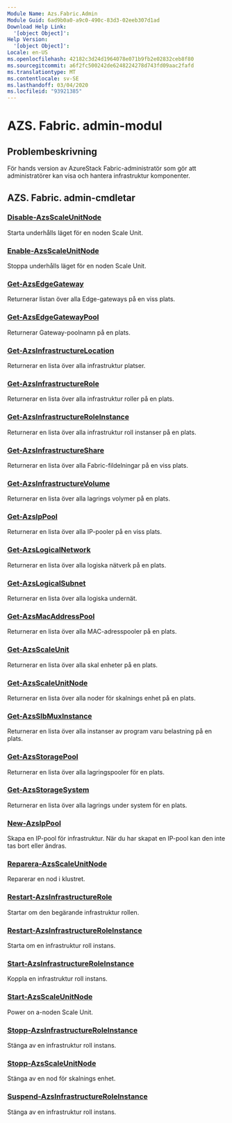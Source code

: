```yaml
---
Module Name: Azs.Fabric.Admin
Module Guid: 6ad9b0a0-a9c0-490c-83d3-02eeb307d1ad
Download Help Link:
  '[object Object]': 
Help Version:
  '[object Object]': 
Locale: en-US
ms.openlocfilehash: 42182c3d24d1964078e071b9fb2e02832ceb8f80
ms.sourcegitcommit: a6f2fc500242de6248224278d743fd09aac2fafd
ms.translationtype: MT
ms.contentlocale: sv-SE
ms.lasthandoff: 03/04/2020
ms.locfileid: "93921385"
---
```

# AZS. Fabric. admin-modul
## Problembeskrivning
För hands version av AzureStack Fabric-administratör som gör att administratörer kan visa och hantera infrastruktur komponenter.  
## AZS. Fabric. admin-cmdletar
### [Disable-AzsScaleUnitNode](Disable-AzsScaleUnitNode.md)
Starta underhålls läget för en noden Scale Unit.

### [Enable-AzsScaleUnitNode](Enable-AzsScaleUnitNode.md)
Stoppa underhålls läget för en noden Scale Unit.

### [Get-AzsEdgeGateway](Get-AzsEdgeGateway.md)
Returnerar listan över alla Edge-gateways på en viss plats.

### [Get-AzsEdgeGatewayPool](Get-AzsEdgeGatewayPool.md)
Returnerar Gateway-poolnamn på en plats.

### [Get-AzsInfrastructureLocation](Get-AzsInfrastructureLocation.md)
Returnerar en lista över alla infrastruktur platser.

### [Get-AzsInfrastructureRole](Get-AzsInfrastructureRole.md)
Returnerar en lista över alla infrastruktur roller på en plats.

### [Get-AzsInfrastructureRoleInstance](Get-AzsInfrastructureRoleInstance.md)
Returnerar en lista över alla infrastruktur roll instanser på en plats.

### [Get-AzsInfrastructureShare](Get-AzsInfrastructureShare.md)
Returnerar en lista över alla Fabric-fildelningar på en viss plats.

### [Get-AzsInfrastructureVolume](Get-AzsInfrastructureVolume.md)
Returnerar en lista över alla lagrings volymer på en plats.

### [Get-AzsIpPool](Get-AzsIpPool.md)
Returnerar en lista över alla IP-pooler på en viss plats.

### [Get-AzsLogicalNetwork](Get-AzsLogicalNetwork.md)
Returnerar en lista över alla logiska nätverk på en plats.

### [Get-AzsLogicalSubnet](Get-AzsLogicalSubnet.md)
Returnerar en lista över alla logiska undernät.

### [Get-AzsMacAddressPool](Get-AzsMacAddressPool.md)
Returnerar en lista över alla MAC-adresspooler på en plats.

### [Get-AzsScaleUnit](Get-AzsScaleUnit.md)
Returnerar en lista över alla skal enheter på en plats.

### [Get-AzsScaleUnitNode](Get-AzsScaleUnitNode.md)
Returnerar en lista över alla noder för skalnings enhet på en plats.

### [Get-AzsSlbMuxInstance](Get-AzsSlbMuxInstance.md)
Returnerar en lista över alla instanser av program varu belastning på en plats.

### [Get-AzsStoragePool](Get-AzsStoragePool.md)
Returnerar en lista över alla lagringspooler för en plats.

### [Get-AzsStorageSystem](Get-AzsStorageSystem.md)
Returnerar en lista över alla lagrings under system för en plats.

### [New-AzsIpPool](New-AzsIpPool.md)
Skapa en IP-pool för infrastruktur. När du har skapat en IP-pool kan den inte tas bort eller ändras.

### [Reparera-AzsScaleUnitNode](Repair-AzsScaleUnitNode.md)
Reparerar en nod i klustret.

### [Restart-AzsInfrastructureRole](Restart-AzsInfrastructureRole.md)
Startar om den begärande infrastruktur rollen.

### [Restart-AzsInfrastructureRoleInstance](Restart-AzsInfrastructureRoleInstance.md)
Starta om en infrastruktur roll instans.

### [Start-AzsInfrastructureRoleInstance](Start-AzsInfrastructureRoleInstance.md)
Koppla en infrastruktur roll instans.

### [Start-AzsScaleUnitNode](Start-AzsScaleUnitNode.md)
Power on a-noden Scale Unit.

### [Stopp-AzsInfrastructureRoleInstance](Stop-AzsInfrastructureRoleInstance.md)
Stänga av en infrastruktur roll instans.

### [Stopp-AzsScaleUnitNode](Stop-AzsScaleUnitNode.md)
Stänga av en nod för skalnings enhet.

### [Suspend-AzsInfrastructureRoleInstance](Suspend-AzsInfrastructureRoleInstance.md)
Stänga av en infrastruktur roll instans.

